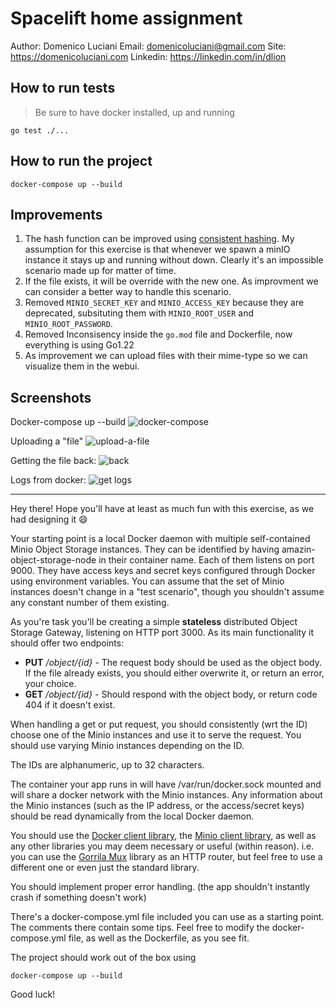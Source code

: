# Spacelift home assignment

Author: Domenico Luciani
Email: domenicoluciani@gmail.com
Site: https://domenicoluciani.com
Linkedin: https://linkedin.com/in/dlion

## How to run tests

> Be sure to have docker installed, up and running

`go test ./...`

## How to run the project

`docker-compose up --build`

## Improvements
1. The hash function can be improved using [consistent hashing](https://highscalability.com/consistent-hashing-algorithm/). My assumption for this exercise is that whenever we spawn a minIO instance it stays up and running without down. Clearly it's an impossible scenario made up for matter of time.
2. If the file exists, it will be override with the new one. As improvment we can consider a better way to handle this scenario.
3. Removed `MINIO_SECRET_KEY` and `MINIO_ACCESS_KEY` because they are deprecated, subsituting them with `MINIO_ROOT_USER` and `MINIO_ROOT_PASSWORD`.
4. Removed Inconsisency inside the `go.mod` file and Dockerfile, now everything is using Go1.22
5. As improvement we can upload files with their mime-type so we can visualize them in the webui.


## Screenshots

Docker-compose up --build
![docker-compose](https://i.imgur.com/Efi0aiD.png)

Uploading a "file"
![upload-a-file](https://i.imgur.com/rDVrL4a.png)

Getting the file back:
![back](https://i.imgur.com/GUEfIix.png)

Logs from docker:
![get logs](https://i.imgur.com/PbNoHbn.png)

---

Hey there! Hope you'll have at least as much fun with this exercise, as we had designing it 😄

Your starting point is a local Docker daemon with multiple self-contained Minio Object Storage instances.
They can be identified by having amazin-object-storage-node in their container name.
Each of them listens on port 9000.
They have access keys and secret keys configured through Docker using environment variables.
You can assume that the set of Minio instances doesn't change in a "test scenario", though you shouldn't assume any constant number of them existing.

As you're task you'll be creating a simple **stateless** distributed Object Storage Gateway, listening on HTTP port 3000.
As its main functionality it should offer two endpoints:
 - **PUT** */object/{id}* - The request body should be used as the object body. If the file already exists, you should either overwrite it, or return an error, your choice.
 - **GET** */object/{id}* - Should respond with the object body, or return code 404 if it doesn't exist.

When handling a get or put request, you should consistently (wrt the ID) choose one of the Minio instances and use it to serve the request.
You should use varying Minio instances depending on the ID.

The IDs are alphanumeric, up to 32 characters.

The container your app runs in will have /var/run/docker.sock mounted and will share a docker network with the Minio instances.
Any information about the Minio instances (such as the IP address, or the access/secret keys) should be read dynamically from the local Docker daemon.

You should use the [Docker client library](https://github.com/moby/moby/tree/master/client),
the [Minio client library](https://github.com/minio/minio-go),
as well as any other libraries you may deem necessary or useful (within reason).
i.e. you can use the [Gorrila Mux](https://github.com/gorilla/mux) library as an HTTP router,
but feel free to use a different one or even just the standard library.

You should implement proper error handling. (the app shouldn't instantly crash if something doesn't work)

There's a docker-compose.yml file included you can use as a starting point. The comments there contain some tips.
Feel free to modify the docker-compose.yml file, as well as the Dockerfile, as you see fit.

The project should work out of the box using
```
docker-compose up --build
```

Good luck!